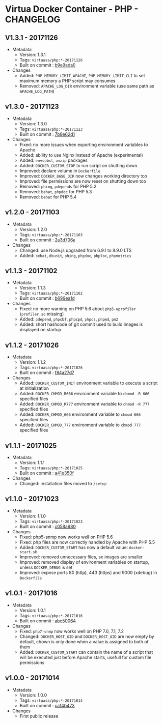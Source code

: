 # Virtua Docker Container - PHP - CHANGELOG

## V1.3.1 - 20171126

* Metadata
  * Version: 1.3.1
  * Tags: `virtuasa/php:*-20171126`
  * Built on commit : [b9e9ada0](https://gitlab.virtua.ch/ddev/tools-docker/tree/b9e9ada0a8eb71f4d464c191ba1866256c7ed123/images/php)
* Changes
  * Added: `PHP_MEMORY_LIMIT_APACHE`, `PHP_MEMORY_LIMIT_CLI` to set maximum memory a PHP script may consumes
  * Removed: `APACHE_LOG_DIR` environment variable (use same path as `APACHE_LOG_PATH`)

## v1.3.0 - 20171123

* Metadata
  * Version: 1.3.0
  * Tags: `virtuasa/php:*-20171123`
  * Built on commit : [7b8e62d1](https://gitlab.virtua.ch/ddev/tools-docker/tree/7b8e62d15e1043aa6a5b3cfba265ecd57c58c6f6/images/php)
* Changes
  * Fixed: no more issues when exporting environment variables to Apache
  * Added: ability to use Nginx instead of Apache (experimental)
  * Added: `envsubst`, `unzip` packages
  * Added: `DOCKER_CUSTOM_STOP` to run script on shutting down
  * Improved: declare volume in `Dockerfile`
  * Improved: `DOCKER_BASE_DIR` now changes working directory too
  * Improved: file permissions are now reset on shutting down too
  * Removed: `phing`, `pdepends` for PHP 5.2
  * Removed: `behat`, `phpdoc` for PHP 5.3
  * Removed: `behat` for PHP 5.4

## v1.2.0 - 20171103

* Metadata
  * Version: 1.2.0
  * Tags: `virtuasa/php:*-20171103`
  * Built on commit : [2a3d706a](https://gitlab.virtua.ch/ddev/tools-docker/tree/2a3d706af671a3437f20e6de9fb3e6a862170476/images/php)
* Changes
  * Changed: use Node.js upgraded from 6.9.1 to 8.9.0 LTS
  * Added: `behat`, `dbunit`, `phing`, `phpdoc`, `phploc`, `phpmetrics`

## v1.1.3 - 20171102

* Metadata
  * Version: 1.1.3
  * Tags: `virtuasa/php:*-20171102`
  * Built on commit : [b699ea1d](https://gitlab.virtua.ch/ddev/tools-docker/tree/b699ea1d0fb52c0283f8ec5b37366e965e6e7354/images/php)
* Changes
  * Fixed: no more warning on PHP 5.6 about `php5-uprofiler` (`profiler.so` missing)
  * Added: `pdepend`, `phpcbf`, `phpcpd`, `phpcs`, `phpmd`, `pm2`
  * Added: short hashcode of git commit used to build images is displayed on startup

## v1.1.2 - 20171026

* Metadata
  * Version: 1.1.2
  * Tags: `virtuasa/php:*-20171026`
  * Built on commit : [f84a27d7](https://gitlab.virtua.ch/ddev/tools-docker/tree/f84a27d7837a309e334603de621343c03934eb7c/images/php)
* Changes
  * Added: `DOCKER_CUSTOM_INIT` environment variable to execute a script at initialization
  * Added: `DOCKER_CHMOD_R666` environment variable to `chmod -R 666` specified files
  * Added: `DOCKER_CHMOD_R777` environment variable to `chmod -R 777` specified files
  * Added: `DOCKER_CHMOD_666` environment variable to `chmod 666` specified files
  * Added: `DOCKER_CHMOD_777` environment variable to `chmod 777` specified files

## v1.1.1 - 20171025

* Metadata
  * Version: 1.1.1
  * Tags: `virtuasa/php:*-20171025`
  * Built on commit : [a41e350f](https://gitlab.virtua.ch/ddev/tools-docker/tree/a41e350f9da31a6202a97ce9d1b595d9f52173db/images/php)
* Changes
  * Changed: installation files moved to `/setup`

## v1.1.0 - 20171023

* Metadata
  * Version: 1.1.0
  * Tags: `virtuasa/php:*-20171023`
  * Built on commit : [c058a980](https://gitlab.virtua.ch/ddev/tools-docker/tree/c058a9809eee884af7abe825efc15ef73493772a/images/php)
* Changes
  * Fixed: php5-snmp now works well on PHP 5.6
  * Fixed: php files are now correctly handled by Apache with PHP 5.5
  * Added: `DOCKER_CUSTOM_START` has now a default value: `docker-start.sh`
  * Improved: removed unnecessary files, so images are smaller
  * Improved: removed display of environment variables on startup, unless `DOCKER_DEBUG` is set
  * Improved: expose ports 80 (http), 443 (https) and 9000 (xdebug) in `Dockerfile`

## v1.0.1 - 20171016

* Metadata
  * Version: 1.0.1
  * Tags: `virtuasa/php:*-20171016`
  * Built on commit : [abc50064](https://gitlab.virtua.ch/ddev/tools-docker/tree/abc500643e9fa2b33a3995704a3ba01da96b5dd0/images/php)
* Changes
  * Fixed: `php7-snmp` now works well on PHP 7.0, 7.1, 7.2
  * Changed: `DOCKER_HOST_GID` and `DOCKER_HOST_UID` are now empty by default, chown is only done when a value is assigned to both of them
  * Added: `DOCKER_CUSTOM_START` can contain the name of a script that will be executed just before Apache starts, usefull for custom file permissions

## v1.0.0 - 20171014

* Metadata
  * Version: 1.0.0
  * Tags: `virtuasa/php:*-20171014`
  * Built on commit : [ca14b473](https://gitlab.virtua.ch/ddev/tools-docker/tree/ca14b473dd475ca6462986ab174bac041afedf34/images/php)
* Changes
  * First public release